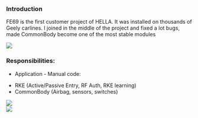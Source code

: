 ### Introduction
FE69 is the first customer project of HELLA. It was installed on thousands of Geely carlines. I joined in the middle of the project and fixed a lot bugs, made CommonBody become one of the most stable modules


<div>
    <img src="assets/db/img/blogs/HELLA_00.jpg" class="blog-image" />
</div>

### Responsibilities:
* Application - Manual code:
 - RKE (Active/Passive Entry, RF Auth, RKE learning)
 - CommonBody (Airbag, sensors, switches)

<div>
    <img src="assets/db/img/blogs/HELLA_04.jpg" class="blog-image" />
</div>


<div>
    <img src="assets/db/img/blogs/HELLA_03.jpg" class="blog-image" />
</div>

